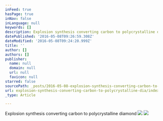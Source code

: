 ```yaml
---
inFeed: true
hasPage: true
inNav: false
inLanguage: null
keywords: []
description: Explosion synthesis converting carbon to polycrystalline diamond
datePublished: '2016-05-08T09:26:59.308Z'
dateModified: '2016-05-08T09:24:20.999Z'
title: ''
author: []
authors: []
publisher:
  name: null
  domain: null
  url: null
  favicon: null
starred: false
sourcePath: _posts/2016-05-08-explosion-synthesis-converting-carbon-to-polycrystalline-dia.md
url: explosion-synthesis-converting-carbon-to-polycrystalline-dia/index.html
_type: Article

---
```

Explosion synthesis converting carbon to polycrystalline diamond
![](https://the-grid-user-content.s3-us-west-2.amazonaws.com/5908d7a3-2239-4bbe-a146-2dc24b4de62f.jpg)
![](https://the-grid-user-content.s3-us-west-2.amazonaws.com/48d56a00-8bcf-47a1-91a5-60be09aa40e9.jpg)